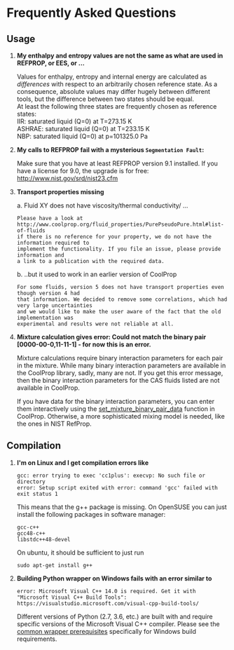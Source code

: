 
Frequently Asked Questions
==========================

Usage
-----

1. **My enthalpy and entropy values are not the same as what are used in REFPROP, or EES, or ...**

    Values for enthalpy, entropy and internal energy are calculated as *differences* 
    with respect to an arbitrarily chosen reference state. 
    As a consequence, absolute values may differ hugely between different tools, 
    but the difference between two states should be equal.  
    At least the following three states are frequently chosen as reference states:  
    IIR: saturated liquid (Q=0) at T=273.15 K  
    ASHRAE: saturated liquid (Q=0) at T=233.15 K  
    NBP: saturated liquid (Q=0) at p=101325.0 Pa
    
    
2. **My calls to REFPROP fail with a mysterious `Segmentation Fault`:** 

    Make sure that you have at least REFPROP version 9.1 installed. If you have a license for 9.0, 
    the upgrade is for free: http://www.nist.gov/srd/nist23.cfm
    
3. **Transport properties missing**

    a. Fluid XY does not have viscosity/thermal conductivity/ ... 

       Please have a look at 
       http://www.coolprop.org/fluid_properties/PurePseudoPure.html#list-of-fluids 
       if there is no reference for your property, we do not have the information required to 
       implement the functionality. If you file an issue, please provide information and 
       a link to a publication with the required data. 
    
    b. ..but it used to work in an earlier version of CoolProp
    
       For some fluids, version 5 does not have transport properties even though version 4 had 
       that information. We decided to remove some correlations, which had very large uncertainties 
       and we would like to make the user aware of the fact that the old implementation was 
       experimental and results were not reliable at all.

4. **Mixture calculation gives error: Could not match the binary pair [0000-00-0,11-11-1] - for now this is an error.**  

    Mixture calculations require binary interaction parameters for each pair in the mixture.  While many binary interaction parameters are available in the CoolProp library, sadly, many are not.  If you get this error message, then the binary interaction parameters for the CAS fluids listed are not available in CoolProp.  
    
    If you have data for the binary interaction parameters, you can enter them interactively using the [set_mixture_binary_pair_data](http://www.coolprop.org/dev/fluid_properties/Mixtures.html#id826) function in CoolProp.  Otherwise, a more sophisticated mixing model is needed, like the ones in NIST RefProp.

Compilation
-----------

1. **I'm on Linux and I get compilation errors like**

    ```
    gcc: error trying to exec 'cc1plus': execvp: No such file or directory
    error: Setup script exited with error: command 'gcc' failed with exit status 1
    ```
    
    This means that the g++ package is missing.  On OpenSUSE you can just install the following packages in software manager:
    
    ```
    gcc-c++
    gcc48-c++
    libstdc++48-devel
    ```
    
    On ubuntu, it should be sufficient to just run
    
    ```
    sudo apt-get install g++
    ```
    
2. **Building Python wrapper on Windows fails with an error similar to**

    ```
    error: Microsoft Visual C++ 14.0 is required. Get it with "Microsoft Visual C++ Build Tools": https://visualstudio.microsoft.com/visual-cpp-build-tools/
    ```
    
    Different versions of Python (2.7, 3.6, etc.) are built with and require specific versions of the Microsoft Visual C++ compiler.  Please see the [common wrapper prerequisites](http://www.coolprop.org/dev/coolprop/wrappers/index.html#wrapper-common-prereqs) specifically for Windows build requirements.
    

